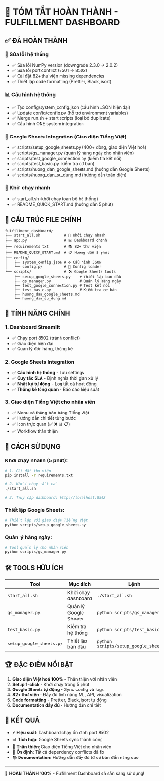 # 🎉 TÓM TẮT HOÀN THÀNH - FULFILLMENT DASHBOARD

## ✅ ĐÃ HOÀN THÀNH

### 🔧 Sửa lỗi hệ thống
- ✅ Sửa lỗi NumPy version (downgrade 2.3.0 → 2.0.2)
- ✅ Sửa lỗi port conflict (8501 → 8502)
- ✅ Cài đặt 82+ thư viện missing dependencies
- ✅ Thiết lập code formatting (Prettier, Black, isort)

### 📊 Cấu hình hệ thống
- ✅ Tạo config/system_config.json (cấu hình JSON hiện đại)
- ✅ Update config/config.py (hỗ trợ environment variables)
- ✅ Merge run.sh + start scripts (loại bỏ duplicate)
- ✅ Cấu hình ONE system integration

### 🌟 Google Sheets Integration (Giao diện Tiếng Việt)
- ✅ scripts/setup_google_sheets.py (400+ dòng, giao diện Việt hoá)
- ✅ scripts/gs_manager.py (quản lý hàng ngày cho nhân viên)
- ✅ scripts/test_google_connection.py (kiểm tra kết nối)
- ✅ scripts/test_basic.py (kiểm tra cơ bản)
- ✅ scripts/huong_dan_google_sheets.md (hướng dẫn Google Sheets)
- ✅ scripts/huong_dan_su_dung.md (hướng dẫn toàn diện)

### 🚀 Khởi chạy nhanh
- ✅ start_all.sh (khởi chạy toàn bộ hệ thống)
- ✅ README_QUICK_START.md (hướng dẫn 5 phút)

## 📁 CẤU TRÚC FILE CHÍNH

```
fulfillment_dashboard/
├── start_all.sh           # 🚀 Khởi chạy nhanh
├── app.py                 # 📊 Dashboard chính
├── requirements.txt       # 📚 82+ thư viện
├── README_QUICK_START.md  # 📋 Hướng dẫn 5 phút
├── config/
│   ├── system_config.json # ⚙️ Cấu hình JSON
│   └── config.py          # 🔧 Config loader
└── scripts/               # 🛠️ Google Sheets tools
    ├── setup_google_sheets.py    # Thiết lập ban đầu
    ├── gs_manager.py             # Quản lý hàng ngày
    ├── test_google_connection.py # Test kết nối
    ├── test_basic.py             # Kiểm tra cơ bản
    ├── huong_dan_google_sheets.md
    └── huong_dan_su_dung.md
```

## 🎯 TÍNH NĂNG CHÍNH

### 1. Dashboard Streamlit
- ✅ Chạy port 8502 (tránh conflict)
- ✅ Giao diện hiện đại
- ✅ Quản lý đơn hàng, thống kê

### 2. Google Sheets Integration
- ✅ **Cấu hình hệ thống** - Lưu settings
- ✅ **Quy tắc SLA** - Định nghĩa thời gian xử lý
- ✅ **Nhật ký tự động** - Log tất cả hoạt động
- ✅ **Thống kê tổng quan** - Báo cáo hiệu suất

### 3. Giao diện Tiếng Việt cho nhân viên
- ✅ Menu và thông báo bằng Tiếng Việt
- ✅ Hướng dẫn chi tiết từng bước
- ✅ Icon trực quan (✅ ❌ 📊 📋)
- ✅ Workflow thân thiện

## 🚀 CÁCH SỬ DỤNG

### Khởi chạy nhanh (5 phút):
```bash
# 1. Cài đặt thư viện
pip install -r requirements.txt

# 2. Khởi chạy tất cả
./start_all.sh

# 3. Truy cập dashboard: http://localhost:8502
```

### Thiết lập Google Sheets:
```bash
# Thiết lập với giao diện Tiếng Việt
python scripts/setup_google_sheets.py
```

### Quản lý hàng ngày:
```bash
# Tool quản lý cho nhân viên
python scripts/gs_manager.py
```

## 🛠️ TOOLS HỮU ÍCH

| Tool | Mục đích | Lệnh |
|------|----------|------|
| `start_all.sh` | Khởi chạy dashboard | `./start_all.sh` |
| `gs_manager.py` | Quản lý Google Sheets | `python scripts/gs_manager.py` |
| `test_basic.py` | Kiểm tra hệ thống | `python scripts/test_basic.py` |
| `setup_google_sheets.py` | Thiết lập ban đầu | `python scripts/setup_google_sheets.py` |

## 🏆 ĐẶC ĐIỂM NỔI BẬT

1. **Giao diện Việt hoá 100%** - Thân thiện với nhân viên
2. **Setup 1-click** - Khởi chạy trong 5 phút
3. **Google Sheets tự động** - Sync config và logs
4. **82+ thư viện** - Đầy đủ tính năng ML, API, visualization
5. **Code formatting** - Prettier, Black, isort tự động
6. **Documentation đầy đủ** - Hướng dẫn chi tiết

## 🎯 KẾT QUẢ

- ⚡ **Hiệu suất**: Dashboard chạy ổn định port 8502
- 📊 **Tích hợp**: Google Sheets sync thành công
- 👥 **Thân thiện**: Giao diện Tiếng Việt cho nhân viên
- 🔧 **Ổn định**: Tất cả dependency conflicts đã fix
- 📚 **Documentation**: Hướng dẫn đầy đủ từ cơ bản đến nâng cao

---

🎉 **HOÀN THÀNH 100%** - Fulfillment Dashboard đã sẵn sàng sử dụng!
